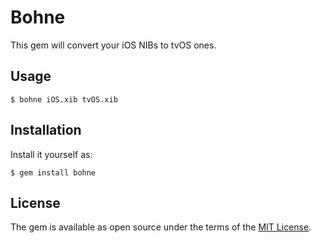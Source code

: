 # Bohne

This gem will convert your iOS NIBs to tvOS ones.

## Usage

```shell
$ bohne iOS.xib tvOS.xib
```

## Installation

Install it yourself as:

    $ gem install bohne

## License

The gem is available as open source under the terms of the [MIT License](http://opensource.org/licenses/MIT).
